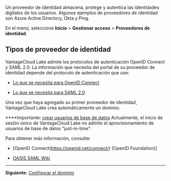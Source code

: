 Un proveedor de identidad almacena, protege y autentica las identidades digitales de los usuarios. Algunos ejemplos de proveedores de identidad son Azure Active Directory, Okta y Ping.

En el menú, seleccione **Inicio** > **Gestionar acceso** > **Proveedores de identidad**.

## Tipos de proveedor de identidad


VantageCloud Lake admite los protocolos de autenticación OpenID Connect y SAML 2.0. La información que necesita del portal de su proveedor de identidad depende del protocolo de autenticación que use:

-   [Lo que se necesita para OpenID Connect](lfb1680194800865.md)


-   [Lo que se necesita para SAML 2.0](dhs1680194823192.md)


Una vez que haya agregado su primer proveedor de identidad, VantageCloud Lake crea automáticamente un dominio.

****Importante: [crear usuarios de base de datos](wxe1659392685092.md) Actualmente, el inicio de sesión único de VantageCloud Lake no admite el aprovisionamiento de usuarios de base de datos "just-in-time".

Para obtener más información, consulte:

-   [OpenID Connect(https://openid.net/connect/) (OpenID Foundation)]


-   [OASIS SAML Wiki](https://wiki.oasis-open.org/security/FrontPage)


---

**Siguiente:** [Configurar el dominio](ruf1680184116601.md)

